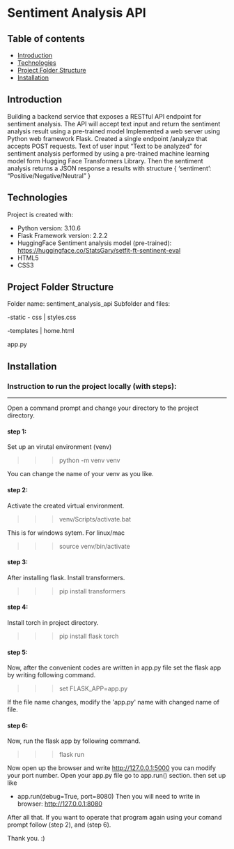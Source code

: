 # Sentiment Analysis API

## Table of contents
* [Introduction](#introduction)
* [Technologies](#technologies)
* [Project Folder Structure](#project-folder-structure)
* [Installation](#installation)

## Introduction
Building a backend service that exposes a RESTful API endpoint for sentiment analysis. 
The API will accept text input and return the sentiment analysis result using a pre-trained model
Implemented a web server using Python web framework Flask. Created a single endpoint
/analyze that accepts POST requests. Text of user input “Text to be analyzed” for sentiment
analysis performed by using a pre-trained machine learning model form Hugging Face
Transformers Library.
Then the sentiment analysis returns a JSON response a results with structure
{
‘sentiment’: “Positive/Negative/Neutral”
}

## Technologies
Project is created with:
* Python version: 3.10.6
* Flask Framework version: 2.2.2
* HuggingFace Sentiment analysis model (pre-trained): https://huggingface.co/StatsGary/setfit-ft-sentinent-eval
* HTML5
* CSS3

## Project Folder Structure
Folder name: sentiment_analysis_api
Subfolder and files: 

-static
    - css
    | styles.css

-templates
    | home.html

app.py

## Installation
### Instruction to run the project locally (with steps):
------------------------------------------------------
Open a command prompt and change your directory 
to the project directory.

#### step 1: 
Set up an virutal environment (venv)

>>> python -m venv venv

You can change the name of your venv as you like.

#### step 2:
Activate the created virtual environment.

>>> venv/Scripts/activate.bat 

This is for windows sytem.
For linux/mac

>>> source venv/bin/activate

#### step 3:
After installing flask. Install transformers.

>>> pip install transformers

#### step 4:
Install torch in project directory.

>>> pip install flask torch

#### step 5:
Now, after the convenient codes are written in app.py file
set the flask app by writing following command.

>>> set FLASK_APP=app.py

If the file name changes, modify the 'app.py' name
with changed name of file.

#### step 6:
Now, run the flask app by following command.

>>> flask run

Now open up the browser and write http://127.0.0.1:5000
you can modify your port number.
Open your app.py file 
go to app.run() section.
then set up like 
- app.run(debug=True, port=8080)
Then you will need to write in browser: http://127.0.0.1:8080

After all that. If you want to operate that program again
using your comand prompt
follow (step 2), and (step 6). 


Thank you. :)



